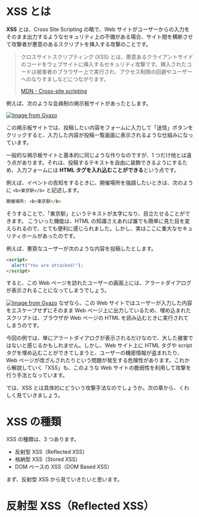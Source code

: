 # XSS とは

**XSS** とは、Cross Site Scripting の略で、Web サイトがユーザーからの入力をそのまま出力するようなセキュリティ上の不備がある場合、サイト間を横断させて攻撃者が悪意のあるスクリプトを挿入する攻撃のことです。

> クロスサイトスクリプティング (XSS) とは、悪意あるクライアントサイドのコードをウェブサイトに挿入するセキュリティ攻撃です。挿入されたコードは被害者のブラウザー上で実行され、アクセス制限の回避やユーザーへのなりすましなどにつながります。
>
> [MDN - Cross-site scripting](https://developer.mozilla.org/ja/docs/Glossary/Cross-site_scripting)

例えば、次のような会員制の掲示板サイトがあったとします。

[![Image from Gyazo](https://i.gyazo.com/7ac9cb2fd2dbb0f6059ff511041a2c2a.png)](https://gyazo.com/7ac9cb2fd2dbb0f6059ff511041a2c2a)

この掲示板サイトでは、投稿したい内容をフォームに入力して「送信」ボタンをクリックすると、入力した内容が投稿一覧画面に表示されるような仕組みになっています。

一般的な掲示板サイトと基本的に同じような作りなのですが、1 つだけ他とは違う点があります。それは、投稿するテキストを自由に装飾できるようにするため、入力フォームには **HTML タグを入れ込むことができる**という点です。

例えば、イベントの告知をするときに、開催場所を強調したいときは、次のように `<b>東京駅</b>` と記述します。

```html
開催場所: <b>東京駅</b>
```

そうすることで、「東京駅」というテキストが太字になり、目立たせることができます。
こういった機能は、HTML の知識さえあれば誰でも簡単に見た目を変えられるので、とても便利に感じられました。しかし、実はここに重大なセキュリティホールがあったのです。

例えば、悪質なユーザーが次のような内容を投稿したとします。

```html
<script>
  alert("You are attacked!");
</script>
```

すると、この Web ページを訪れたユーザーの画面上には、アラートダイアログが表示されることになってしまうでしょう。

[![Image from Gyazo](https://i.gyazo.com/67c2afc52d67d5da245b6cf58b996516.png)](https://gyazo.com/67c2afc52d67d5da245b6cf58b996516)
なぜなら、この Web サイトではユーザーが入力した内容をエスケープせずにそのまま Web ページ上に出力しているため、埋め込まれたスクリプトは、ブラウザが Web ページの HTML を読み込むときに実行されてしまうのです。

今回の例では、単にアラートダイアログが表示されるだけなので、大した被害ではないと感じるかもしれません。しかし、Web サイト上に HTML タグや script タグを埋め込むことができてしまうと、ユーザーの機密情報が盗まれたり、Web ページが改ざんされたりという問題が発生する危険性があります。これから解説していく「XSS」も、このような Web サイトの脆弱性を利用して攻撃を行う手法となっています。

では、XSS とは具体的にどういう攻撃手法なのでしょうか。次の章から、くわしく見ていきましょう。

# XSS の種類

XSS の種類は、3 つあります。

- 反射型 XSS（Reflected XSS）
- 格納型 XSS（Stored XSS）
- DOM ベースの XSS（DOM Based XSS）

まず、反射型 XSS から見ていきたいと思います。

# 反射型 XSS（Reflected XSS）
